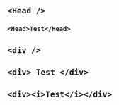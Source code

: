 ## `<Head />`

### `<Head>Test</Head>`

## `<div />`

## `<div> Test </div>`

## `<div><i>Test</i></div>`